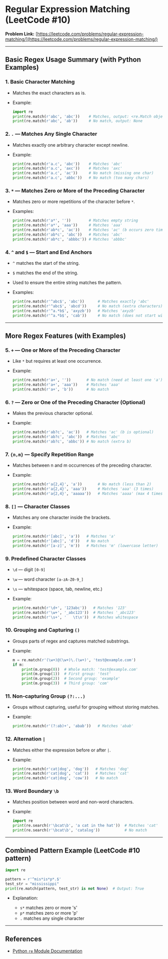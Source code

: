 # Regular Expression Matching (LeetCode #10)

**Problem Link:** [https://leetcode.com/problems/regular-expression-matching/](https://leetcode.com/problems/regular-expression-matching/)

---



## Basic Regex Usage Summary (with Python Examples)

### 1. Basic Character Matching

* Matches the exact characters as is.
* Example:

  ```python
  import re
  print(re.match(r'abc', 'abc'))    # Matches, output: <re.Match object; span=(0, 3), match='abc'>
  print(re.match(r'abc', 'ab'))     # No match, output: None
  ```

### 2. `.` — Matches Any Single Character

* Matches exactly one arbitrary character except newline.
* Example:

  ```python
  print(re.match(r'a.c', 'abc'))    # Matches 'abc'
  print(re.match(r'a.c', 'axc'))    # Matches 'axc'
  print(re.match(r'a.c', 'ac'))     # No match (missing one char)
  print(re.match(r'a.c', 'abbc'))   # No match (too many chars)
  ```

### 3. `*` — Matches Zero or More of the Preceding Character

* Matches zero or more repetitions of the character before `*`.
* Examples:

  ```python
  print(re.match(r'a*', ''))        # Matches empty string
  print(re.match(r'a*', 'aaa'))     # Matches 'aaa'
  print(re.match(r'ab*c', 'ac'))    # Matches 'ac' (b occurs zero times)
  print(re.match(r'ab*c', 'abc'))   # Matches 'abc'
  print(re.match(r'ab*c', 'abbbc')) # Matches 'abbbc'
  ```

### 4. `^` and `$` — Start and End Anchors

* `^` matches the start of the string.
* `$` matches the end of the string.
* Used to ensure the entire string matches the pattern.
* Examples:

  ```python
  print(re.match(r'^abc$', 'abc'))      # Matches exactly 'abc'
  print(re.match(r'^abc$', 'abcd'))     # No match (extra characters)
  print(re.match(r'^a.*b$', 'axyzb'))   # Matches 'axyzb'
  print(re.match(r'^a.*b$', 'cab'))     # No match (does not start with 'a')
  ```

---

## More Regex Features (with Examples)

### 5. `+` — One or More of the Preceding Character

* Like `*` but requires at least one occurrence.
* Example:

  ```python
  print(re.match(r'a+', ''))       # No match (need at least one 'a')
  print(re.match(r'a+', 'aaa'))    # Matches 'aaa'
  print(re.match(r'a+', 'b'))      # No match
  ```

### 6. `?` — Zero or One of the Preceding Character (Optional)

* Makes the previous character optional.
* Example:

  ```python
  print(re.match(r'ab?c', 'ac'))   # Matches 'ac' (b is optional)
  print(re.match(r'ab?c', 'abc'))  # Matches 'abc'
  print(re.match(r'ab?c', 'abbc')) # No match (extra b)
  ```

### 7. `{n,m}` — Specify Repetition Range

* Matches between n and m occurrences of the preceding character.
* Example:

  ```python
  print(re.match(r'a{2,4}', 'a'))       # No match (less than 2)
  print(re.match(r'a{2,4}', 'aaa'))     # Matches 'aaa' (3 times)
  print(re.match(r'a{2,4}', 'aaaaa'))   # Matches 'aaaa' (max 4 times)
  ```

### 8. `[]` — Character Classes

* Matches any one character inside the brackets.
* Example:

  ```python
  print(re.match(r'[abc]', 'a'))   # Matches 'a'
  print(re.match(r'[abc]', 'd'))   # No match
  print(re.match(r'[a-z]', 'm'))   # Matches 'm' (lowercase letter)
  ```

### 9. Predefined Character Classes

* `\d` — digit `[0-9]`
* `\w` — word character `[a-zA-Z0-9_]`
* `\s` — whitespace (space, tab, newline, etc.)
* Example:

  ```python
  print(re.match(r'\d+', '123abc'))   # Matches '123'
  print(re.match(r'\w+', '_abc123'))  # Matches '_abc123'
  print(re.match(r'\s+', '   \t\n'))  # Matches whitespace
  ```

### 10. Grouping and Capturing `()`

* Groups parts of regex and captures matched substrings.
* Example:

  ```python
  m = re.match(r'(\w+)@(\w+)\.(\w+)', 'test@example.com')
  if m:
      print(m.group(0))  # Whole match: 'test@example.com'
      print(m.group(1))  # First group: 'test'
      print(m.group(2))  # Second group: 'example'
      print(m.group(3))  # Third group: 'com'
  ```

### 11. Non-capturing Group `(?:...)`

* Groups without capturing, useful for grouping without storing matches.
* Example:

  ```python
  print(re.match(r'(?:ab)+', 'abab'))   # Matches 'abab'
  ```

### 12. Alternation `|`

* Matches either the expression before or after `|`.
* Example:

  ```python
  print(re.match(r'cat|dog', 'dog'))   # Matches 'dog'
  print(re.match(r'cat|dog', 'cat'))   # Matches 'cat'
  print(re.match(r'cat|dog', 'cow'))   # No match
  ```

### 13. Word Boundary `\b`

* Matches position between word and non-word characters.
* Example:

  ```python
  import re
  print(re.search(r'\bcat\b', 'a cat in the hat'))  # Matches 'cat'
  print(re.search(r'\bcat\b', 'catalog'))           # No match
  ```

---

## Combined Pattern Example (LeetCode #10 pattern)

```python
import re

pattern = r'^mis*is*p*.$'
test_str = "mississippi"
print(re.match(pattern, test_str) is not None)  # Output: True
```

* Explanation:

  * `s*` matches zero or more 's'
  * `p*` matches zero or more 'p'
  * `.` matches any single character

---

## References

* [Python `re` Module Documentation](https://docs.python.org/3/library/re.html)

